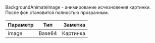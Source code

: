 BackgroundAnimateImage - анимирование исчезновения картинки. После фон становится полностью прозрачным.

| Параметр  | Тип      | Заметка   |
| --------- |:--------:| ---------:|
| image     | Base64   | Картинка  |